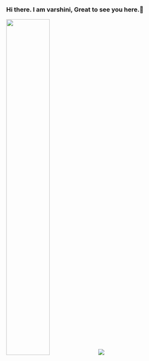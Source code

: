 ### Hi there. I am varshini, Great to see you here.👋

<!--
**varshini1809/varshini1809** is a ✨ _special_ ✨ repository because its `README.md` (this file) appears on your GitHub profile.

Here are some ideas to get you started:

- 🔭 I’m currently working on ...
- 🌱 I’m currently learning ...
- 👯 I’m looking to collaborate on ...
- 🤔 I’m looking for help with ...
- 💬 Ask me about ...
- 📫 How to reach me: ...
- 😄 Pronouns: ...
- ⚡ Fun fact: ...
-->
<p align="left">
<img width="48%" src="https://github-readme-stats.vercel.app/api?username=varshini1809&show_icons=true&theme=tokyonight"/>

<img src="https://github-readme-streak-stats.herokuapp.com/?user=varshini1809&amp;theme=tokyonight"/>
</p>
